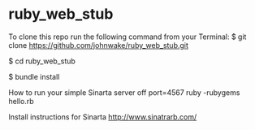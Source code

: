 ruby_web_stub
=============

To clone this repo run the following command from your Terminal:
$ git clone https://github.com/johnwake/ruby_web_stub.git

$ cd ruby_web_stub

$ bundle install

How to run your simple Sinarta server off port=4567
ruby -rubygems hello.rb


Install instructions for Sinarta
http://www.sinatrarb.com/